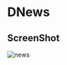 # DNews

## ScreenShot 
![news](https://user-images.githubusercontent.com/107491760/215272563-8f3f24b3-ec8f-475d-8129-214945d9710c.png)
